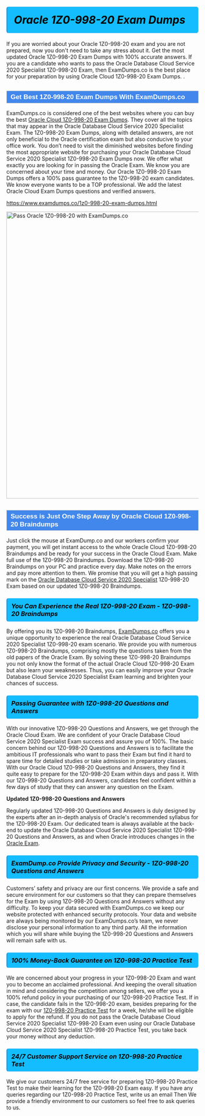 <h1>                <strong><span style="display: block; color: #000000; background: #14BDFF; border: 0.5px solid #AED6F1; border-left: 3px solid #3498DB; padding: .6em; border-radius: 6px;">                     <em>Oracle 1Z0-998-20 <span class="exam_variation">Exam Dumps</span> </em>                </span></strong>            </h1>                        <p>If you are worried about your Oracle 1Z0-998-20 exam and you are not prepared, now you don't need to take any stress about it.             Get the most updated Oracle 1Z0-998-20 <span class="exam_variation">Exam Dumps</span> with 100% accurate answers. If you are a candidate who wants to pass the             Oracle Database Cloud Service 2020 Specialist 1Z0-998-20 Exam, then ExamDumps.co is the best place for your preparation by using Oracle Cloud  1Z0-998-20 <span class="exam_variation">Exam Dumps</span>. .</p>                        <h2 style="background: #4287ec; border: 1px solid #cccccc; padding: 5px 10px;">                <span style="color: #ffffff;">                    <span style="font-size: 11pt;">                        <span style="line-height: normal;">                            <span style="font-family: Calibri,sans-serif;">                                <strong>                                    <span style="font-size: 13.0pt;">Get Best 1Z0-998-20 <span class="exam_variation">Exam Dumps</span> With ExamDumps.co</span>                                </strong>                            </span>                        </span>                    </span>                </span>            </h2>                        <p>ExamDumps.co is considered one of the best websites where you can buy the best <a href="https://www.examdumps.co/oracle-cloud-exam-dumps.html">Oracle Cloud  1Z0-998-20 <span class="exam_variation">Exam Dumps</span></a>.             They cover all the topics that may appear in the Oracle Database Cloud Service 2020 Specialist Exam. The 1Z0-998-20 <span class="exam_variation">Exam Dumps</span>,             along with detailed answers, are not only beneficial to the Oracle certification exam but also conducive to your office work.             You don’t need to visit the diminished websites before finding the most appropriate website for purchasing your             Oracle Database Cloud Service 2020 Specialist 1Z0-998-20 <span class="exam_variation">Exam Dumps</span> now. We offer what exactly you are looking for in passing the Oracle Exam.             We know you are concerned about your time and money. Our Oracle 1Z0-998-20 <span class="exam_variation">Exam Dumps</span> offers a 100% pass guarantee to the             1Z0-998-20 exam candidates. We know everyone wants to be a TOP professional. We add the latest Oracle Cloud  <span class="exam_variation">Exam Dumps</span> questions and verified answers.</p>                        <p><a href="https://www.examdumps.co/1z0-998-20-exam-dumps.html">https://www.examdumps.co/1z0-998-20-exam-dumps.html</a></p>                        <p><a href="https://www.examdumps.co/"><img src="https://www.examdumps.co//images/banners/big-sale-20-percent-discount-offer-examdumps.jpg" class="postImage" alt="Pass Oracle 1Z0-998-20 with ExamDumps.co" width="750"></a></p>                            <h2 style="background: #4287ec; border: 1px solid #cccccc; padding: 5px 10px;">                <span style="color: #ffffff;">                    <span style="font-size: 11pt;">                        <span style="line-height: normal;">                            <span style="font-family: Calibri,sans-serif;">                                <strong>                                    <span style="font-size: 13.0pt;">Success is Just One Step Away by Oracle Cloud  1Z0-998-20 <span class="exam_variation2">Braindumps</span></span>                                </strong>                            </span>                        </span>                    </span>                </span>            </h2>                        <p>Just click the mouse at ExamDump.co and our workers confirm your payment, you will get instant access to the whole Oracle Cloud  1Z0-998-20 <span class="exam_variation2">Braindumps</span>             and be ready for your success in the Oracle Cloud  Exam. Make full use of the 1Z0-998-20 <span class="exam_variation2">Braindumps</span>. Download the 1Z0-998-20 <span class="exam_variation2">Braindumps</span> on your             PC and practice every day. Make notes on the errors and pay more attention to them. We promise that you will get a high passing mark on the             <a href="https://www.examdumps.co/1z0-998-20-exam-dumps.html">Oracle Database Cloud Service 2020 Specialist</a> 1Z0-998-20 Exam based on our updated 1Z0-998-20 <span class="exam_variation2">Braindumps</span>.</p>                        <h3>                <strong>                    <span style="display: block; color: #000000; background: #14BDFF; border: 0.5px solid #AED6F1; border-left: 3px solid #3498DB; padding: .6em; border-radius: 6px;">                        <em>You Can Experience the Real 1Z0-998-20 Exam - 1Z0-998-20 <span class="exam_variation2">Braindumps</span></em>                    </span>                </strong>            </h3>                        <p>By offering you its 1Z0-998-20 <span class="exam_variation2">Braindumps</span>, <a href="https://www.examdumps.co/">ExamDumps.co</a> offers you a unique opportunity to experience the real             Oracle Database Cloud Service 2020 Specialist 1Z0-998-20 exam scenario. We provide you with numerous 1Z0-998-20 <span class="exam_variation2">Braindumps</span>, comprising mostly             the questions taken from the old papers of the Oracle Exam. By solving these 1Z0-998-20 <span class="exam_variation2">Braindumps</span> you not only know the format of the actual             Oracle Cloud  1Z0-998-20 Exam but also learn your weaknesses. Thus, you can easily improve your             Oracle Database Cloud Service 2020 Specialist Exam learning and brighten your chances of success.</p>                        <h3>                <strong>                    <span style="display: block; color: #000000; background: #14BDFF; border: 0.5px solid #AED6F1; border-left: 3px solid #3498DB; padding: .6em; border-radius: 6px;">                        <em>Passing Guarantee with 1Z0-998-20 <span class="exam_variation3">Questions and Answers</span></em>                    </span>                </strong>            </h3>                        <p>With our innovative 1Z0-998-20 <span class="exam_variation3">Questions and Answers</span>, we get through the Oracle Cloud  Exam. We are confident of your Oracle Database Cloud Service 2020 Specialist Exam             success and assure you of 100%. The basic concern behind our 1Z0-998-20 <span class="exam_variation3">Questions and Answers</span> is to facilitate the ambitious IT professionals who want to pass their             Exam but find it hard to spare time for detailed studies or take admission in preparatory classes. With our Oracle Cloud  1Z0-998-20 <span class="exam_variation3">Questions and Answers</span>, they             find it quite easy to prepare for the 1Z0-998-20 Exam within days and pass it. With our 1Z0-998-20 <span class="exam_variation3">Questions and Answers</span>, candidates feel confident within a few days of             study that they can answer any question on the Exam.</p>                        <p><strong>Updated 1Z0-998-20 <span class="exam_variation3">Questions and Answers</span></strong></p>                        <p>Regularly updated 1Z0-998-20 <span class="exam_variation3">Questions and Answers</span> is duly designed by the experts after an in-depth analysis of Oracle's recommended syllabus for the 1Z0-998-20 Exam.             Our dedicated team is always available at the back-end to update the Oracle Database Cloud Service 2020 Specialist 1Z0-998-20 <span class="exam_variation3">Questions and Answers</span>,             as and when Oracle introduces changes in the <a href="https://www.examdumps.co/oracle-exam-dumps.html">Oracle Exam</a>.</p>                        <h3>                <strong>                    <span style="display: block; color: #000000; background: #14BDFF; border: 0.5px solid #AED6F1; border-left: 3px solid #3498DB; padding: .6em; border-radius: 6px;">                        <em>ExamDump.co Provide Privacy and Security - 1Z0-998-20 <span class="exam_variation3">Questions and Answers</span></em>                    </span>                </strong>            </h3>                        <p>Customers’ safety and privacy are our first concerns. We provide a safe and secure environment for our customers so that they can prepare themselves for the Exam by using             1Z0-998-20 <span class="exam_variation3">Questions and Answers</span> without any difficulty. To keep your data secured with ExamDumps.co we keep our website protected with enhanced security protocols. Your data and website             are always being monitored by our ExamDumps.co’s team, we never disclose your personal information to any third party. All the information which you will share while buying             the 1Z0-998-20 <span class="exam_variation3">Questions and Answers</span> will remain safe with us.</p>                        <h3>                <strong>                    <span style="display: block; color: #000000; background: #14BDFF; border: 0.5px solid #AED6F1; border-left: 3px solid #3498DB; padding: .6em; border-radius: 6px;">                        <em>100% Money-Back Guarantee on 1Z0-998-20 <span class="exam_variation4">Practice Test</span></em>                    </span>                </strong>            </h3>                        <p>We are concerned about your progress in your 1Z0-998-20 Exam and want you to become an acclaimed professional. And keeping the overall situation in mind and             considering the competition among sellers, we offer you a 100% refund policy in your purchasing of our 1Z0-998-20 <span class="exam_variation4">Practice Test</span>. If in case, the candidate fails in the             1Z0-998-20 exam, besides preparing for the exam with our <a href="https://www.examdumps.co/1z0-998-20-exam-dumps.html">1Z0-998-20 <span class="exam_variation4">Practice Test</span></a> for a week, he/she will be eligible to apply for the refund. If you do not pass the             Oracle Database Cloud Service 2020 Specialist 1Z0-998-20 Exam even using our Oracle Database Cloud Service 2020 Specialist 1Z0-998-20 <span class="exam_variation4">Practice Test</span>, you             take back your money without any deduction.</p>                        <h3>                <strong>                    <span style="display: block; color: #000000; background: #14BDFF; border: 0.5px solid #AED6F1; border-left: 3px solid #3498DB; padding: .6em; border-radius: 6px;">                        <em>24/7 Customer Support Service on 1Z0-998-20 <span class="exam_variation4">Practice Test</span></em>                    </span>                </strong>            </h3>                        <p>We give our customers 24/7 free service for preparing 1Z0-998-20 <span class="exam_variation4">Practice Test</span> to make their learning for the 1Z0-998-20 Exam easy. If you have any queries regarding our             1Z0-998-20 <span class="exam_variation4">Practice Test</span>, write us an email Then We provide a friendly environment to our customers so feel free to ask queries to us.</p>                    
